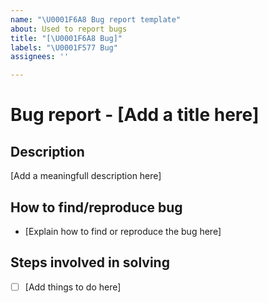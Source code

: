 ```yaml
---
name: "\U0001F6A8 Bug report template"
about: Used to report bugs
title: "[\U0001F6A8 Bug]"
labels: "\U0001F577 Bug"
assignees: ''

---
```


# Bug report - [Add a title here]



## Description
[Add a meaningfull description here]



## How to find/reproduce bug
- [Explain how to find or reproduce the bug here]



## Steps involved in solving
- [ ] [Add things to do here]
